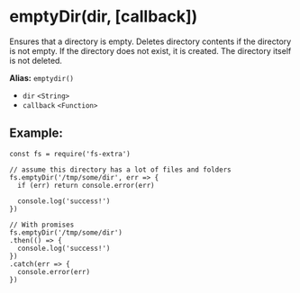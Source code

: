 emptyDir(dir, \[callback\])
===========================

Ensures that a directory is empty. Deletes directory contents if the directory is not empty. If the directory does not exist, it is created. The directory itself is not deleted.

**Alias:** `emptydir()`

-   `dir` `<String>`
-   `callback` `<Function>`

Example:
--------

    const fs = require('fs-extra')

    // assume this directory has a lot of files and folders
    fs.emptyDir('/tmp/some/dir', err => {
      if (err) return console.error(err)

      console.log('success!')
    })

    // With promises
    fs.emptyDir('/tmp/some/dir')
    .then(() => {
      console.log('success!')
    })
    .catch(err => {
      console.error(err)
    })
